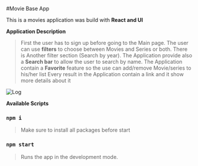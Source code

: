 
#Movie Base App

This is a movies application was build with **React and UI**

**Application Description**
>First the user has to sign up before going to the Main page.
>The user can use **filters** to choose between Movies and Series or both.
>There is Another filter section (Search by year).
>The Application provide also a **Search bar** to allow the user to search by name.
>The Application contain a **Favorite** feature so the use can add/remove  Movie/series to his/her list
>Every result in the Application contain a link and it show more details about it 

![Log](https://user-images.githubusercontent.com/101180840/195444073-b32e660c-a9ec-4dbf-93b0-3e5270a2276b.PNG)










**Available Scripts**
### `npm i `
>Make sure to install all packages before start 

### `npm start`
>Runs the app in the development mode.

 
